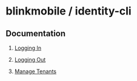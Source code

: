 # blinkmobile / identity-cli

## Documentation

1.  [Logging In](./logging-in.md)

1.  [Logging Out](./logging-out.md)

1.  [Manage Tenants](./manage-tenants.md)
